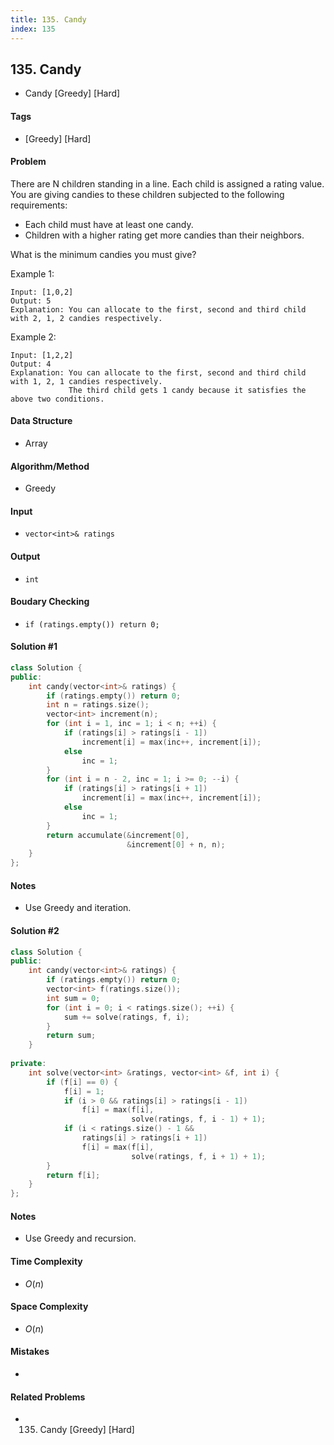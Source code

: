 ```yaml
---
title: 135. Candy
index: 135
---
```


## 135. Candy
- Candy [Greedy] [Hard]

#### Tags
- [Greedy] [Hard]

#### Problem
There are N children standing in a line. Each child is assigned a rating value.  
You are giving candies to these children subjected to the following requirements:

- Each child must have at least one candy.
- Children with a higher rating get more candies than their neighbors.

What is the minimum candies you must give?

Example 1:

    Input: [1,0,2]
    Output: 5
    Explanation: You can allocate to the first, second and third child with 2, 1, 2 candies respectively.

Example 2:

    Input: [1,2,2]
    Output: 4
    Explanation: You can allocate to the first, second and third child with 1, 2, 1 candies respectively.
                 The third child gets 1 candy because it satisfies the above two conditions.

#### Data Structure
- Array

#### Algorithm/Method
- Greedy

#### Input
- `vector<int>& ratings`

#### Output
- `int`

#### Boudary Checking
- `if (ratings.empty()) return 0;`

#### Solution #1
``` C++
class Solution {
public:
    int candy(vector<int>& ratings) {
        if (ratings.empty()) return 0;
        int n = ratings.size();
        vector<int> increment(n);
        for (int i = 1, inc = 1; i < n; ++i) {
            if (ratings[i] > ratings[i - 1])
                increment[i] = max(inc++, increment[i]);
            else
                inc = 1;
        }
        for (int i = n - 2, inc = 1; i >= 0; --i) {
            if (ratings[i] > ratings[i + 1])
                increment[i] = max(inc++, increment[i]);
            else
                inc = 1;
        }
        return accumulate(&increment[0],
                          &increment[0] + n, n);
    }
};
```

#### Notes
- Use Greedy and iteration.

#### Solution #2
``` C++
class Solution {
public:
    int candy(vector<int>& ratings) {
        if (ratings.empty()) return 0;
        vector<int> f(ratings.size());
        int sum = 0;
        for (int i = 0; i < ratings.size(); ++i) {
            sum += solve(ratings, f, i);
        }
        return sum;
    }
    
private:
    int solve(vector<int> &ratings, vector<int> &f, int i) {
        if (f[i] == 0) {
            f[i] = 1;
            if (i > 0 && ratings[i] > ratings[i - 1])
                f[i] = max(f[i], 
                           solve(ratings, f, i - 1) + 1);
            if (i < ratings.size() - 1 && 
                ratings[i] > ratings[i + 1])
                f[i] = max(f[i], 
                           solve(ratings, f, i + 1) + 1);
        }
        return f[i];
    }
};
```

#### Notes
- Use Greedy and recursion.

#### Time Complexity
- $O(n)$

#### Space Complexity
- $O(n)$

#### Mistakes
- 

#### Related Problems
- 135. Candy [Greedy] [Hard]
